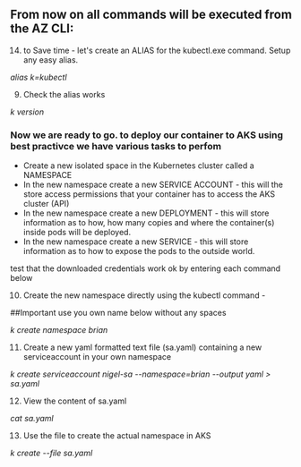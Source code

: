 

## From now on all commands will be executed from the AZ CLI:

14. to Save time - let's create an ALIAS for the kubectl.exe command. Setup any easy alias.

*alias k=kubectl*

9. Check the alias works

*k version*

### Now we are ready to go. to deploy our container to AKS using best practivce we have various tasks to perfom
- Create a new isolated space in the Kubernetes cluster called a NAMESPACE
- In the new namespace create a new SERVICE ACCOUNT - this will the store access permissions that your container has to access the AKS cluster (API)
- In the new namespace create a new DEPLOYMENT - this will store information as to how, how many copies and where the container(s) inside pods will be deployed.
- In the new namespace create a new SERVICE - this will store information as to how to expose the pods to the outside world.

test that the downloaded credentials work ok by entering each command below

10. Create the new namespace directly using the kubectl command - 

##Important use you own name below without any spaces

*k create namespace brian*

11. Create a new yaml formatted text file (sa.yaml) containing a new serviceaccount in your own namespace 

*k create serviceaccount nigel-sa --namespace=brian --output yaml > sa.yaml*

12. View the content of sa.yaml

*cat sa.yaml*

13. Use the file to create the actual namespace in AKS

*k create --file sa.yaml*






